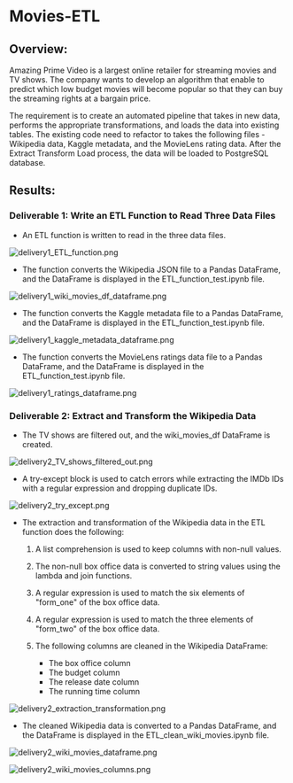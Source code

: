 # Movies-ETL

## Overview:

Amazing Prime Video is a largest online retailer for streaming movies and TV shows. The company wants to develop an algorithm that enable to predict which low budget movies will become popular so that they can buy the streaming rights at a bargain price. 

The requirement is to create an automated pipeline that takes in new data, performs the appropriate transformations, and loads the data into existing tables. The existing code need to refactor to takes the following files - Wikipedia data, Kaggle metadata, and the MovieLens rating data. After the Extract Transform Load process, the data will be loaded to PostgreSQL database.


## Results:

### Deliverable 1: Write an ETL Function to Read Three Data Files

-	 An ETL function is written to read in the three data files.

![delivery1_ETL_function.png](https://github.com/OPahunang/Movies-ETL/blob/main/Resources/delivery1_ETL_function.png)


-	The function converts the Wikipedia JSON file to a Pandas DataFrame, and the DataFrame is displayed in the ETL_function_test.ipynb file.

![delivery1_wiki_movies_df_dataframe.png](https://github.com/OPahunang/Movies-ETL/blob/main/Resources/delivery1_wiki_movies_df_dataframe.png)


-	The function converts the Kaggle metadata file to a Pandas DataFrame, and the DataFrame is displayed in the ETL_function_test.ipynb file.

![delivery1_kaggle_metadata_dataframe.png](https://github.com/OPahunang/Movies-ETL/blob/main/Resources/delivery1_kaggle_metadata_dataframe.png)


-	The function converts the MovieLens ratings data file to a Pandas DataFrame, and the DataFrame is displayed in the ETL_function_test.ipynb file.

![delivery1_ratings_dataframe.png](https://github.com/OPahunang/Movies-ETL/blob/main/Resources/delivery1_ratings_dataframe.png)


### Deliverable 2: Extract and Transform the Wikipedia Data

-	The TV shows are filtered out, and the wiki_movies_df DataFrame is created.

![delivery2_TV_shows_filtered_out.png](https://github.com/OPahunang/Movies-ETL/blob/main/Resources/delivery2_TV_shows_filtered_out.png)


-	A try-except block is used to catch errors while extracting the IMDb IDs with a regular expression and dropping duplicate IDs.

![delivery2_try_except.png](https://github.com/OPahunang/Movies-ETL/blob/main/Resources/delivery2_try_except.png)


-	The extraction and transformation of the Wikipedia data in the ETL function does the following:

	  1) A list comprehension is used to keep columns with non-null values. 
    2) The non-null box office data is converted to string values using the lambda and join functions.
    3) A regular expression is used to match the six elements of "form_one" of the box office data.
    4) A regular expression is used to match the three elements of "form_two" of the box office data.
    5) The following columns are cleaned in the Wikipedia DataFrame: 
  
        - The box office column
        - The budget column
        - The release date column
        - The running time column


![delivery2_extraction_transformation.png](https://github.com/OPahunang/Movies-ETL/blob/main/Resources/delivery2_extraction_transformation.png)


-	The cleaned Wikipedia data is converted to a Pandas DataFrame, and the DataFrame is displayed in the ETL_clean_wiki_movies.ipynb file.

![delivery2_wiki_movies_dataframe.png](https://github.com/OPahunang/Movies-ETL/blob/main/Resources/delivery2_wiki_movies_dataframe.png)


![delivery2_wiki_movies_columns.png](https://github.com/OPahunang/Movies-ETL/blob/main/Resources/delivery2_wiki_movies_columns.png)



